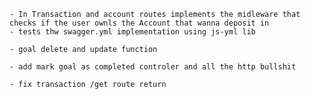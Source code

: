 
    - In Transaction and account routes implements the midleware that checks if the user ownls the Account that wanna deposit in 
    - tests thw swagger.yml implementation using js-yml lib

    - goal delete and update function

    - add mark goal as completed controler and all the http bullshit 

    - fix transaction /get route return